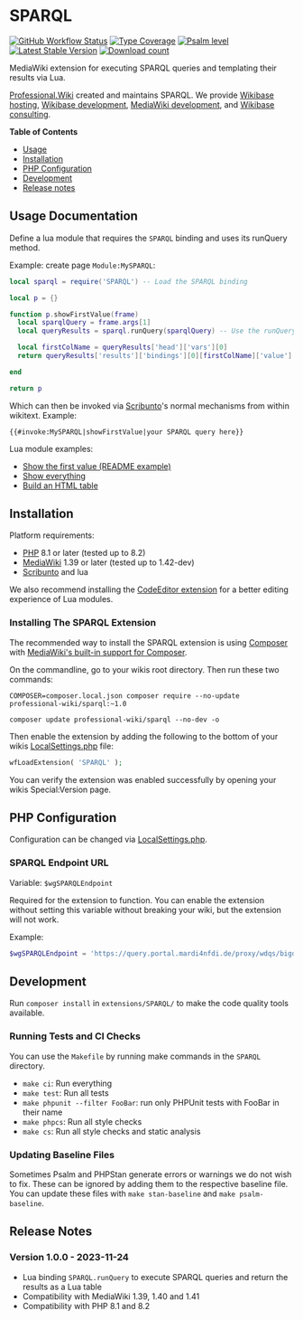 # SPARQL

[![GitHub Workflow Status](https://img.shields.io/github/actions/workflow/status/ProfessionalWiki/SPARQL/ci.yml?branch=master)](https://github.com/ProfessionalWiki/SPARQL/actions?query=workflow%3ACI)
[![Type Coverage](https://shepherd.dev/github/ProfessionalWiki/SPARQL/coverage.svg)](https://shepherd.dev/github/ProfessionalWiki/SPARQL)
[![Psalm level](https://shepherd.dev/github/ProfessionalWiki/SPARQL/level.svg)](psalm.xml)
[![Latest Stable Version](https://poser.pugx.org/professional-wiki/sparql/version.png)](https://packagist.org/packages/professional-wiki/sparql)
[![Download count](https://poser.pugx.org/professional-wiki/sparql/d/total.png)](https://packagist.org/packages/professional-wiki/sparql)

MediaWiki extension for executing SPARQL queries and templating their results via Lua.

[Professional.Wiki] created and maintains SPARQL. We provide [Wikibase hosting],
[Wikibase development], [MediaWiki development], and [Wikibase consulting].

**Table of Contents**

- [Usage](#usage-documentation)
- [Installation](#installation)
- [PHP Configuration](#php-configuration)
- [Development](#development)
- [Release notes](#release-notes)

## Usage Documentation

Define a lua module that requires the `SPARQL` binding and uses its runQuery method.

Example: create page `Module:MySPARQL`:

```lua
local sparql = require('SPARQL') -- Load the SPARQL binding

local p = {}

function p.showFirstValue(frame)
  local sparqlQuery = frame.args[1]
  local queryResults = sparql.runQuery(sparqlQuery) -- Use the runQuery method

  local firstColName = queryResults['head']['vars'][0]
  return queryResults['results']['bindings'][0][firstColName]['value']

end

return p
```

Which can then be invoked via [Scribunto]'s normal mechanisms from within wikitext. Example:

`{{#invoke:MySPARQL|showFirstValue|your SPARQL query here}}`

Lua module examples:

* [Show the first value (README example)](demoLua/firstValue.lua)
* [Show everything](demoLua/showEverything.lua)
* [Build an HTML table](demoLua/htmlTable.lua)

## Installation

Platform requirements:

* [PHP] 8.1 or later (tested up to 8.2)
* [MediaWiki] 1.39 or later (tested up to 1.42-dev)
* [Scribunto] and lua

We also recommend installing the [CodeEditor extension]
for a better editing experience of Lua modules.

### Installing The SPARQL Extension

The recommended way to install the SPARQL extension is using [Composer] with
[MediaWiki's built-in support for Composer][Composer install].

On the commandline, go to your wikis root directory. Then run these two commands:

```shell script
COMPOSER=composer.local.json composer require --no-update professional-wiki/sparql:~1.0
```

```shell script
composer update professional-wiki/sparql --no-dev -o
```

Then enable the extension by adding the following to the bottom of your wikis [LocalSettings.php] file:

```php
wfLoadExtension( 'SPARQL' );
```

You can verify the extension was enabled successfully by opening your wikis Special:Version page.

## PHP Configuration

Configuration can be changed via [LocalSettings.php].

### SPARQL Endpoint URL

Variable: `$wgSPARQLEndpoint`

Required for the extension to function. You can enable the extension without setting this variable without
breaking your wiki, but the extension will not work.

Example:

```php
$wgSPARQLEndpoint = 'https://query.portal.mardi4nfdi.de/proxy/wdqs/bigdata/namespace/wdq/sparql';
```

## Development

Run `composer install` in `extensions/SPARQL/` to make the code quality tools available.

### Running Tests and CI Checks

You can use the `Makefile` by running make commands in the `SPARQL` directory.

* `make ci`: Run everything
* `make test`: Run all tests
* `make phpunit --filter FooBar`: run only PHPUnit tests with FooBar in their name
* `make phpcs`: Run all style checks
* `make cs`: Run all style checks and static analysis

### Updating Baseline Files

Sometimes Psalm and PHPStan generate errors or warnings we do not wish to fix.
These can be ignored by adding them to the respective baseline file. You can update
these files with `make stan-baseline` and `make psalm-baseline`.

## Release Notes

### Version 1.0.0 - 2023-11-24

* Lua binding `SPARQL.runQuery` to execute SPARQL queries and return the results as a Lua table
* Compatibility with MediaWiki 1.39, 1.40 and 1.41
* Compatibility with PHP 8.1 and 8.2

[Professional.Wiki]: https://professional.wiki
[Wikibase]: https://wikibase.consulting/what-is-wikibase/
[Wikibase hosting]: https://professional.wiki/en/hosting/wikibase
[Wikibase development]: https://professional.wiki/en/wikibase-software-development
[MediaWiki development]: https://professional.wiki/en/mediawiki-development
[Wikibase consulting]: https://wikibase.consulting/
[MediaWiki]: https://www.mediawiki.org
[PHP]: https://www.php.net
[Composer]: https://getcomposer.org
[Composer install]: https://professional.wiki/en/articles/installing-mediawiki-extensions-with-composer
[LocalSettings.php]: https://www.pro.wiki/help/mediawiki-localsettings-php-guide
[Scribunto]: https://www.mediawiki.org/wiki/Extension:Scribunto
[CodeEditor extension]: https://www.mediawiki.org/wiki/Extension:CodeEditor
